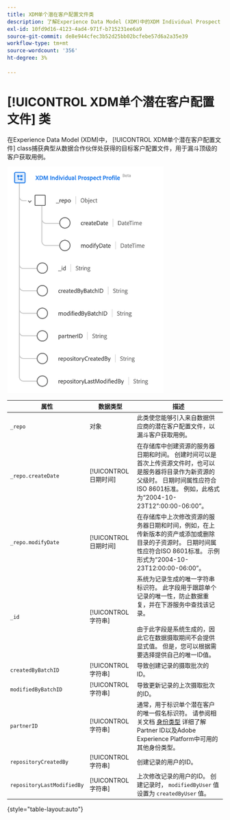 ```yaml
---
title: XDM单个潜在客户配置文件类
description: 了解Experience Data Model (XDM)中的XDM Individual Prospect Profile类。
exl-id: 10fd9d16-4123-4ad4-971f-b715231ee6a9
source-git-commit: de8e944cfec3b52d25bb02bcfebe57d6a2a35e39
workflow-type: tm+mt
source-wordcount: '356'
ht-degree: 3%

---
```


# [!UICONTROL XDM单个潜在客户配置文件] 类

在Experience Data Model (XDM)中， [!UICONTROL XDM单个潜在客户配置文件] class捕获典型从数据合作伙伴处获得的目标客户配置文件，用于漏斗顶级的客户获取用例。

![XDM潜在客户类的架构图。](../images/classes/individual-prospect-profile.png)

| 属性 | 数据类型 | 描述 |
| --- | --- | --- |
| `_repo` | 对象 | 此类使您能够引入来自数据供应商的潜在客户配置文件，以漏斗客户获取用例。 |
| `_repo.createDate` | [!UICONTROL 日期时间] | 在存储库中创建资源的服务器日期和时间。 创建时间可以是首次上传资源文件时，也可以是服务器将目录作为新资源的父级时。 日期时间属性应符合ISO 8601标准。 例如，此格式为“2004-10-23T12”:00:00-06:00”。 |
| `_repo.modifyDate` | [!UICONTROL 日期时间] | 在存储库中上次修改资源的服务器日期和时间，例如，在上传新版本的资产或添加或删除目录的子资源时。 日期时间属性应符合ISO 8601标准。 示例形式为“2004-10-23T12:00:00-06:00”。 |
| `_id` | [!UICONTROL 字符串] | 系统为记录生成的唯一字符串标识符。 此字段用于跟踪单个记录的唯一性，防止数据重复，并在下游服务中查找该记录。<br><br>由于此字段是系统生成的，因此它在数据摄取期间不会提供显式值。 但是，您可以根据需要选择提供自己的唯一ID值。 |
| `createdByBatchID` | [!UICONTROL 字符串] | 导致创建记录的摄取批次的ID。 |
| `modifiedByBatchID` | [!UICONTROL 字符串] | 导致更新记录的上次摄取批次的ID。 |
| `partnerID` | [!UICONTROL 字符串] | 通常，用于标识单个潜在客户的唯一假名标识符。 请参阅相关文档 [身份类型](../../identity-service/namespaces.md#identity-type) 详细了解Partner ID以及Adobe Experience Platform中可用的其他身份类型。 |
| `repositoryCreatedBy` | [!UICONTROL 字符串] | 创建记录的用户的ID。 |
| `repositoryLastModifiedBy` | [!UICONTROL 字符串] | 上次修改记录的用户的ID。 创建记录时， `modifiedByUser` 值设置为 `createdByUser` 值。 |

{style="table-layout:auto"}
